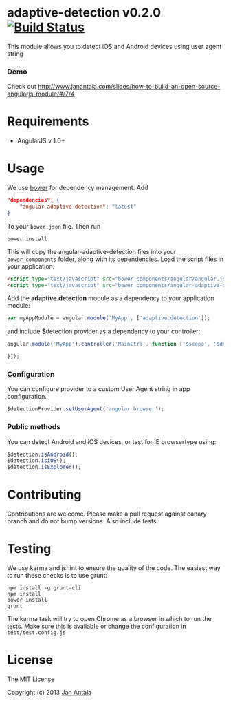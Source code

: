 # adaptive-detection v0.2.0 [![Build Status](https://travis-ci.org/angular-adaptive/adaptive-detection.png?branch=master)](https://travis-ci.org/angular-adaptive/adaptive-detection)

This module allows you to detect iOS and Android devices using user agent string

### Demo

Check out http://www.janantala.com/slides/how-to-build-an-open-source-angularjs-module/#/7/4

# Requirements

- AngularJS v 1.0+

# Usage

We use [bower](http://twitter.github.com/bower/) for dependency management. Add
```json
"dependencies": {
    "angular-adaptive-detection": "latest"
}
```
To your `bower.json` file. Then run

    bower install

This will copy the angular-adaptive-detection files into your `bower_components` folder, along with its dependencies. Load the script files in your application:
```html
<script type="text/javascript" src="bower_components/angular/angular.js"></script>
<script type="text/javascript" src="bower_components/angular-adaptive-detection/angular-adaptive-detection.min.js"></script>
```
Add the **adaptive.detection** module as a dependency to your application module:
```js
var myAppModule = angular.module('MyApp', ['adaptive.detection']);
```
and include $detection provider as a dependency to your controller:
```js
angular.module('MyApp').controller('MainCtrl', function ['$scope', '$detection', ($scope, $detection) {

}]);
```
### Configuration

You can configure provider to a custom User Agent string in app configuration.
```js
$detectionProvider.setUserAgent('angular browser');
```
### Public methods

You can detect Android and iOS devices, or test for IE browsertype using:
```js
$detection.isAndroid();
$detection.isiOS();
$detection.isExplorer();
```
    
# Contributing

Contributions are welcome. Please make a pull request against canary branch and do not bump versions. Also include tests.

# Testing

We use karma and jshint to ensure the quality of the code. The easiest way to run these checks is to use grunt:

    npm install -g grunt-cli
    npm install
    bower install
    grunt

The karma task will try to open Chrome as a browser in which to run the tests. Make sure this is available or change the configuration in `test/test.config.js` 

# License

The MIT License

Copyright (c) 2013 [Jan Antala](http://www.janantala.com)
